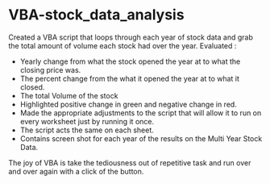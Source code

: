 # VBA-stock_data_analysis

Created a VBA script that loops through each year of stock data and grab the total amount of volume each stock had over the year.
Evaluated :
  - Yearly change from what the stock opened the year at to what the closing price was.
  - The percent change from the what it opened the year at to what it closed.
  - The total Volume of the stock
  - Highlighted positive change in green and negative change in red.
  - Made the appropriate adjustments to the script that will allow it to run on every worksheet just by running it once.
  - The script acts the same on each sheet. 
  - Contains screen shot for each year of the results on the Multi Year Stock Data.
  
  The joy of VBA is take the tediousness out of repetitive task and run over and over again with a click of the button.


